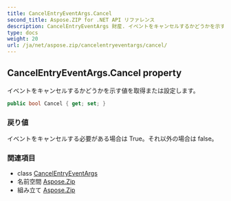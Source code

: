 ```yaml
---
title: CancelEntryEventArgs.Cancel
second_title: Aspose.ZIP for .NET API リファレンス
description: CancelEntryEventArgs 財産. イベントをキャンセルするかどうかを示す値を取得または設定します
type: docs
weight: 20
url: /ja/net/aspose.zip/cancelentryeventargs/cancel/
---
```

## CancelEntryEventArgs.Cancel property

イベントをキャンセルするかどうかを示す値を取得または設定します。

```csharp
public bool Cancel { get; set; }
```

### 戻り値

イベントをキャンセルする必要がある場合は True。それ以外の場合は false。

### 関連項目

* class [CancelEntryEventArgs](../)
* 名前空間 [Aspose.Zip](../../cancelentryeventargs/)
* 組み立て [Aspose.Zip](../../../)


